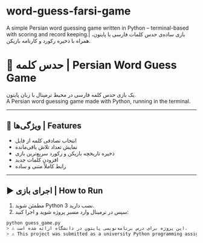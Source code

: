 # word-guess-farsi-game
A simple Persian word guessing game written in Python – terminal-based with scoring and record keeping.|                                                                                                                 بازی ساده‌ی حدس کلمات فارسی با پایتون، همراه با ذخیره رکورد و کارنامه بازیکن.
# 🎯 حدس کلمه | Persian Word Guess Game

یک بازی حدس کلمه فارسی در محیط ترمینال با زبان پایتون.  
A Persian word guessing game made with Python, running in the terminal.

---

## 🧩 ویژگی‌ها | Features

- انتخاب تصادفی کلمه از فایل
- نمایش تعداد تلاش باقی‌مانده
- ذخیره تاریخچه بازیکن و رکورد سریع‌ترین بازی
- افزودن کلمات جدید
- رابط کاملاً متنی و ساده

---

## ▶️ اجرای بازی | How to Run

1. مطمئن شوید Python 3 نصب دارید.
2. سپس در ترمینال وارد مسیر پروژه شوید و اجرا کنید:

```bash
python guess_game.py
> ⚠️ این پروژه برای درس برنامه‌نویسی پایتون در دانشگاه ارائه شده است.  
> ⚠️ This project was submitted as a university Python programming assignment.
